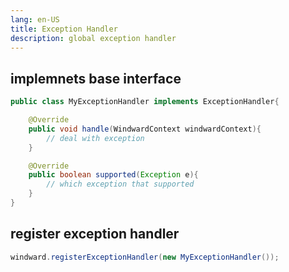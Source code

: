 ```yaml
---
lang: en-US
title: Exception Handler
description: global exception handler
---
```


## implemnets base interface

```java
public class MyExceptionHandler implements ExceptionHandler{

    @Override
    public void handle(WindwardContext windwardContext){
        // deal with exception
    }

    @Override
    public boolean supported(Exception e){
        // which exception that supported
    }
}
```

## register exception handler

```java
windward.registerExceptionHandler(new MyExceptionHandler());
```
